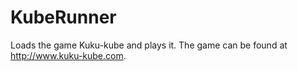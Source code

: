 # KubeRunner

Loads the game Kuku-kube and plays it. The game can be found at http://www.kuku-kube.com.

